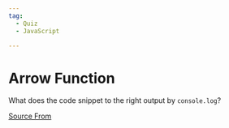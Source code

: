```yaml
---
tag:
  - Quiz
  - JavaScript

---
```

  
# Arrow Function

What does the code snippet to the right output by `console.log`?


[Source From](https://bigfrontend.dev/quiz/6-Arrow-Function)

  